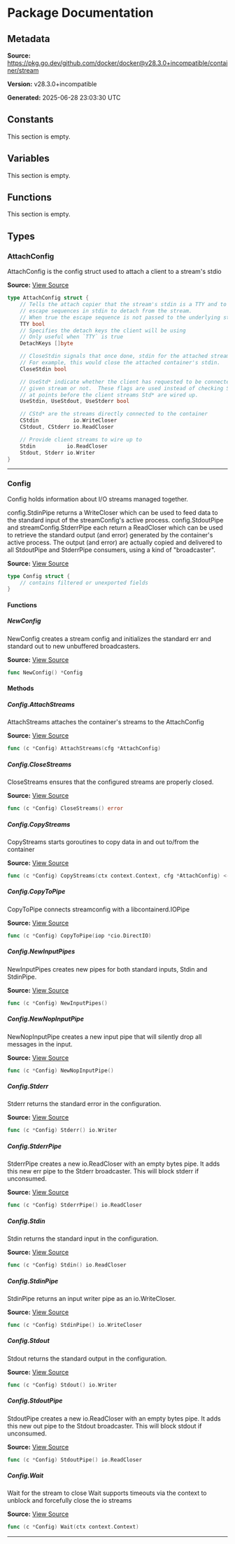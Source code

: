 # Package Documentation

## Metadata

**Source:** https://pkg.go.dev/github.com/docker/docker@v28.3.0+incompatible/container/stream

**Version:** v28.3.0+incompatible

**Generated:** 2025-06-28 23:03:30 UTC

## Constants

This section is empty.

## Variables

This section is empty.

## Functions

This section is empty.

## Types

### AttachConfig

AttachConfig is the config struct used to attach a client to a stream's stdio

**Source:** [View Source](https://github.com/docker/docker/blob/v28.3.0/container/stream/attach.go#L17)  

```go
type AttachConfig struct {
	// Tells the attach copier that the stream's stdin is a TTY and to look for
	// escape sequences in stdin to detach from the stream.
	// When true the escape sequence is not passed to the underlying stream
	TTY bool
	// Specifies the detach keys the client will be using
	// Only useful when `TTY` is true
	DetachKeys []byte

	// CloseStdin signals that once done, stdin for the attached stream should be closed
	// For example, this would close the attached container's stdin.
	CloseStdin bool

	// UseStd* indicate whether the client has requested to be connected to the
	// given stream or not.  These flags are used instead of checking Std* != nil
	// at points before the client streams Std* are wired up.
	UseStdin, UseStdout, UseStderr bool

	// CStd* are the streams directly connected to the container
	CStdin           io.WriteCloser
	CStdout, CStderr io.ReadCloser

	// Provide client streams to wire up to
	Stdin          io.ReadCloser
	Stdout, Stderr io.Writer
}
```

---

### Config

Config holds information about I/O streams managed together.

config.StdinPipe returns a WriteCloser which can be used to feed data
to the standard input of the streamConfig's active process.
config.StdoutPipe and streamConfig.StderrPipe each return a ReadCloser
which can be used to retrieve the standard output (and error) generated
by the container's active process. The output (and error) are actually
copied and delivered to all StdoutPipe and StderrPipe consumers, using
a kind of "broadcaster".

**Source:** [View Source](https://github.com/docker/docker/blob/v28.3.0/container/stream/streams.go#L26)  

```go
type Config struct {
	// contains filtered or unexported fields
}
```

#### Functions

##### NewConfig

NewConfig creates a stream config and initializes
the standard err and standard out to new unbuffered broadcasters.

**Source:** [View Source](https://github.com/docker/docker/blob/v28.3.0/container/stream/streams.go#L39)  

```go
func NewConfig() *Config
```

#### Methods

##### Config.AttachStreams

AttachStreams attaches the container's streams to the AttachConfig

**Source:** [View Source](https://github.com/docker/docker/blob/v28.3.0/container/stream/attach.go#L45)  

```go
func (c *Config) AttachStreams(cfg *AttachConfig)
```

##### Config.CloseStreams

CloseStreams ensures that the configured streams are properly closed.

**Source:** [View Source](https://github.com/docker/docker/blob/v28.3.0/container/stream/streams.go#L101)  

```go
func (c *Config) CloseStreams() error
```

##### Config.CopyStreams

CopyStreams starts goroutines to copy data in and out to/from the container

**Source:** [View Source](https://github.com/docker/docker/blob/v28.3.0/container/stream/attach.go#L60)  

```go
func (c *Config) CopyStreams(ctx context.Context, cfg *AttachConfig) <-chan error
```

##### Config.CopyToPipe

CopyToPipe connects streamconfig with a libcontainerd.IOPipe

**Source:** [View Source](https://github.com/docker/docker/blob/v28.3.0/container/stream/streams.go#L124)  

```go
func (c *Config) CopyToPipe(iop *cio.DirectIO)
```

##### Config.NewInputPipes

NewInputPipes creates new pipes for both standard inputs, Stdin and StdinPipe.

**Source:** [View Source](https://github.com/docker/docker/blob/v28.3.0/container/stream/streams.go#L85)  

```go
func (c *Config) NewInputPipes()
```

##### Config.NewNopInputPipe

NewNopInputPipe creates a new input pipe that will silently drop all messages in the input.

**Source:** [View Source](https://github.com/docker/docker/blob/v28.3.0/container/stream/streams.go#L90)  

```go
func (c *Config) NewNopInputPipe()
```

##### Config.Stderr

Stderr returns the standard error in the configuration.

**Source:** [View Source](https://github.com/docker/docker/blob/v28.3.0/container/stream/streams.go#L52)  

```go
func (c *Config) Stderr() io.Writer
```

##### Config.StderrPipe

StderrPipe creates a new io.ReadCloser with an empty bytes pipe.
It adds this new err pipe to the Stderr broadcaster.
This will block stderr if unconsumed.

**Source:** [View Source](https://github.com/docker/docker/blob/v28.3.0/container/stream/streams.go#L78)  

```go
func (c *Config) StderrPipe() io.ReadCloser
```

##### Config.Stdin

Stdin returns the standard input in the configuration.

**Source:** [View Source](https://github.com/docker/docker/blob/v28.3.0/container/stream/streams.go#L57)  

```go
func (c *Config) Stdin() io.ReadCloser
```

##### Config.StdinPipe

StdinPipe returns an input writer pipe as an io.WriteCloser.

**Source:** [View Source](https://github.com/docker/docker/blob/v28.3.0/container/stream/streams.go#L62)  

```go
func (c *Config) StdinPipe() io.WriteCloser
```

##### Config.Stdout

Stdout returns the standard output in the configuration.

**Source:** [View Source](https://github.com/docker/docker/blob/v28.3.0/container/stream/streams.go#L47)  

```go
func (c *Config) Stdout() io.Writer
```

##### Config.StdoutPipe

StdoutPipe creates a new io.ReadCloser with an empty bytes pipe.
It adds this new out pipe to the Stdout broadcaster.
This will block stdout if unconsumed.

**Source:** [View Source](https://github.com/docker/docker/blob/v28.3.0/container/stream/streams.go#L69)  

```go
func (c *Config) StdoutPipe() io.ReadCloser
```

##### Config.Wait

Wait for the stream to close
Wait supports timeouts via the context to unblock and forcefully
close the io streams

**Source:** [View Source](https://github.com/docker/docker/blob/v28.3.0/container/stream/streams.go#L172)  

```go
func (c *Config) Wait(ctx context.Context)
```

---

